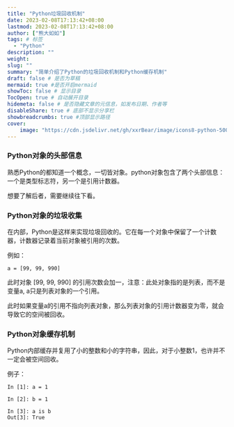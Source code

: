 ```yaml
---
title: "Python垃圾回收机制"
date: 2023-02-08T17:13:42+08:00
lastmod: 2023-02-08T17:13:42+08:00
author: ["熊大如如"]
tags: # 标签
  - "Python"
description: ""
weight:
slug: ""
summary: "简单介绍了Python的垃圾回收机制和Python缓存机制"
draft: false # 是否为草稿
mermaid: true #是否开启mermaid
showToc: false # 显示目录
TocOpen: true # 自动展开目录
hidemeta: false # 是否隐藏文章的元信息，如发布日期、作者等
disableShare: true # 底部不显示分享栏
showbreadcrumbs: true #顶部显示路径
cover:
    image: "https://cdn.jsdelivr.net/gh/xxrBear/image/icons8-python-500.png"
---
```


### Python对象的头部信息
熟悉Python的都知道一个概念，一切皆对象。python对象包含了两个头部信息：一个是类型标志符，另一个是引用计数器。

想要了解后者，需要继续往下看。

### Python对象的垃圾收集
在内部，Python是这样来实现垃圾回收的。它在每一个对象中保留了一个计数器，计数器记录着当前对象被引用的次数。

例如：
```angular2html
a = [99, 99, 990]
```
此时对象 [99, 99, 990] 的引用次数会加一，注意：此处对象指的是列表，而不是变量a, a只是列表对象的一个引用。

此时如果变量a的引用不指向列表对象，那么列表对象的引用计数器变为零，就会导致它的空间被回收。

### Python对象缓存机制
Python内部缓存并复用了小的整数和小的字符串，因此，对于小整数1，也许并不一定会被空间回收。

例子：
```ipython
In [1]: a = 1

In [2]: b = 1

In [3]: a is b
Out[3]: True
```